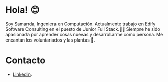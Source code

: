 # Hola! 😊

Soy Samanda, Ingeniera en Computación. 
Actualmente trabajo en Edify Software Consulting en el puesto de Junior Full Stack.🙌🏼 
Siempre he sido apasionada por aprender cosas nuevas y desarrollarme como persona. Me encantan los voluntariados y las plantas 🌱.


# Contacto

- [Linkedin]([https://www.linkedin.com/in/samandasalazar/](https://www.linkedin.com/in/samandasalazar/)).
